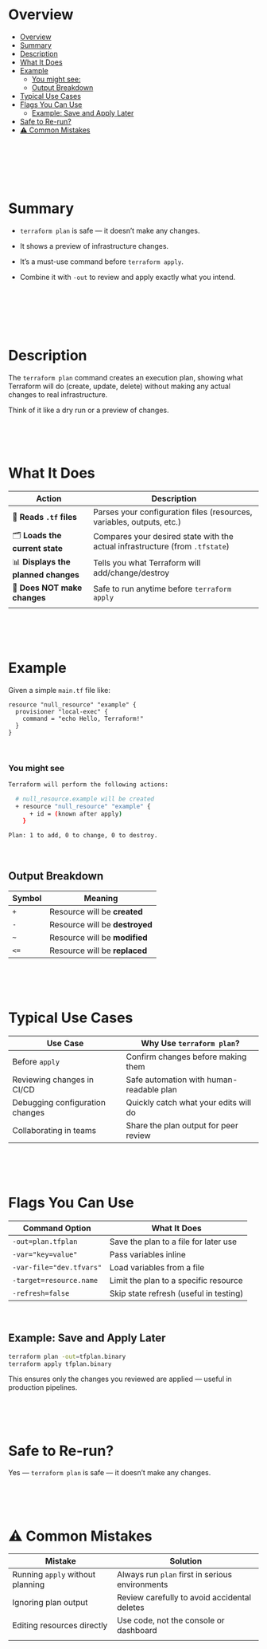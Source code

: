 # Overview

- [Overview](#overview)
- [Summary](#summary)
- [Description](#description)
- [What It Does](#what-it-does)
- [Example](#example)
  - [You might see:](#you-might-see)
  - [Output Breakdown](#output-breakdown)
- [Typical Use Cases](#typical-use-cases)
- [Flags You Can Use](#flags-you-can-use)
  - [Example: Save and Apply Later](#example-save-and-apply-later)
- [Safe to Re-run?](#safe-to-re-run)
- [⚠️ Common Mistakes](#️-common-mistakes)

&nbsp;

&nbsp;

&nbsp;

# Summary

- `terraform plan` is safe — it doesn’t make any changes.

- It shows a preview of infrastructure changes.

- It’s a must-use command before `terraform apply`.

- Combine it with `-out` to review and apply exactly what you intend.

&nbsp;

&nbsp;

&nbsp;

# Description

The `terraform plan` command creates an execution plan, showing what Terraform will do (create, update, delete) without making any actual changes to real infrastructure.

Think of it like a dry run or a preview of changes.

&nbsp;

&nbsp;

# What It Does

| Action                              | Description                                                                  |
| ----------------------------------- | ---------------------------------------------------------------------------- |
| 🧠 **Reads `.tf` files**            | Parses your configuration files (resources, variables, outputs, etc.)        |
| 🗂️ **Loads the current state**      | Compares your desired state with the actual infrastructure (from `.tfstate`) |
| 📊 **Displays the planned changes** | Tells you what Terraform will add/change/destroy                             |
| 🛑 **Does NOT make changes**        | Safe to run anytime before `terraform apply`                                 |
|                                     |                                                                              |

&nbsp;

&nbsp;

# Example

Given a simple `main.tf` file like:

```hcl
resource "null_resource" "example" {
  provisioner "local-exec" {
    command = "echo Hello, Terraform!"
  }
}

```

&nbsp;

### You might see

```bash
Terraform will perform the following actions:

  # null_resource.example will be created
  + resource "null_resource" "example" {
      + id = (known after apply)
    }

Plan: 1 to add, 0 to change, 0 to destroy.

```

&nbsp;

## Output Breakdown

| Symbol | Meaning                        |
| ------ | ------------------------------ |
| `+`    | Resource will be **created**   |
| `-`    | Resource will be **destroyed** |
| `~`    | Resource will be **modified**  |
| `<=`   | Resource will be **replaced**  |

&nbsp;

&nbsp;

# Typical Use Cases

| Use Case                        | Why Use `terraform plan`?                |
| ------------------------------- | ---------------------------------------- |
| Before `apply`                  | Confirm changes before making them       |
| Reviewing changes in CI/CD      | Safe automation with human-readable plan |
| Debugging configuration changes | Quickly catch what your edits will do    |
| Collaborating in teams          | Share the plan output for peer review    |

&nbsp;

&nbsp;

# Flags You Can Use

| Command Option           | What It Does                           |
| ------------------------ | -------------------------------------- |
| `-out=plan.tfplan`       | Save the plan to a file for later use  |
| `-var="key=value"`       | Pass variables inline                  |
| `-var-file="dev.tfvars"` | Load variables from a file             |
| `-target=resource.name`  | Limit the plan to a specific resource  |
| `-refresh=false`         | Skip state refresh (useful in testing) |

&nbsp;

## Example: Save and Apply Later

```bash
terraform plan -out=tfplan.binary
terraform apply tfplan.binary
```

This ensures only the changes you reviewed are applied — useful in production pipelines.

&nbsp;

&nbsp;

# Safe to Re-run?

Yes — `terraform plan` is safe — it doesn’t make any changes.

&nbsp;

&nbsp;

# ⚠️ Common Mistakes

| Mistake                          | Solution                                        |
| -------------------------------- | ----------------------------------------------- |
| Running `apply` without planning | Always run `plan` first in serious environments |
| Ignoring plan output             | Review carefully to avoid accidental deletes    |
| Editing resources directly       | Use code, not the console or dashboard          |
|                                  |                                                 |

&nbsp;

&nbsp;

&nbsp;
